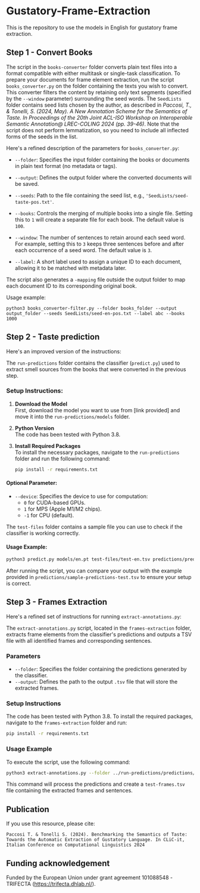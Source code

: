 # Gustatory-Frame-Extraction

This is the repository to use the models in English for gustatory frame extraction.

## __Step 1 - Convert Books__

The script in the `books-converter` folder converts plain text files into a format compatible with either multitask or single-task classification. To prepare your documents for frame element extraction, run the script `books_converter.py` on the folder containing the texts you wish to convert. This converter filters the content by retaining only text segments (specified by the `--window` parameter) surrounding the seed words. The `SeedLists` folder contains seed lists chosen by the author, as described in *Paccosi, T., & Tonelli, S. (2024, May). A New Annotation Scheme for the Semantics of Taste. In Proceedings of the 20th Joint ACL-ISO Workshop on Interoperable Semantic Annotation@ LREC-COLING 2024 (pp. 39-46)*. Note that the script does not perform lemmatization, so you need to include all inflected forms of the seeds in the list.

Here's a refined description of the parameters for `books_converter.py`:

- `--folder`: Specifies the input folder containing the books or documents in plain text format (no metadata or tags).
  
- `--output`: Defines the output folder where the converted documents will be saved.

- `--seeds`: Path to the file containing the seed list, e.g., `'SeedLists/seed-taste-pos.txt'`.

- `--books`: Controls the merging of multiple books into a single file. Setting this to `1` will create a separate file for each book. The default value is `100`.

- `--window`: The number of sentences to retain around each seed word. For example, setting this to `3` keeps three sentences before and after each occurrence of a seed word. The default value is `3`.

- `--label`: A short label used to assign a unique ID to each document, allowing it to be matched with metadata later.

The script also generates a `-mapping` file outside the output folder to map each document ID to its corresponding original book.

Usage example:

```
python3 books_converter-filter.py --folder books_folder --output output_folder --seeds SeedLists/seed-en-pos.txt --label abc --books 1000
```

## __Step 2 - Taste prediction__

Here's an improved version of the instructions:

The `run-predictions` folder contains the classifier (`predict.py`) used to extract smell sources from the books that were converted in the previous step.

### Setup Instructions:

1. **Download the Model**  
   First, download the model you want to use from [link provided] and move it into the `run-predictions/models` folder.

2. **Python Version**  
   The code has been tested with Python 3.8.

3. **Install Required Packages**  
   To install the necessary packages, navigate to the `run-predictions` folder and run the following command:

   ```bash
   pip install -r requirements.txt
   ```

#### Optional Parameter:
- `--device`: Specifies the device to use for computation:
  - `0` for CUDA-based GPUs.
  - `1` for MPS (Apple M1/M2 chips).
  - `-1` for CPU (default).

The `test-files` folder contains a sample file you can use to check if the classifier is working correctly.

#### Usage Example:
```bash
python3 predict.py models/en.pt test-files/test-en.tsv predictions/predictions-test-en.tsv --device 0
```

After running the script, you can compare your output with the example provided in `predictions/sample-predictions-test.tsv` to ensure your setup is correct.

## __Step 3 - Frames Extraction__

Here's a refined set of instructions for running `extract-annotations.py`:

The `extract-annotations.py` script, located in the `frames-extraction` folder, extracts frame elements from the classifier's predictions and outputs a TSV file with all identified frames and corresponding sentences.

### Parameters

- `--folder`: Specifies the folder containing the predictions generated by the classifier.
- `--output`: Defines the path to the output `.tsv` file that will store the extracted frames.

### Setup Instructions

The code has been tested with Python 3.8. To install the required packages, navigate to the `frames-extraction` folder and run:

```bash
pip install -r requirements.txt
```

### Usage Example

To execute the script, use the following command:

```bash
python3 extract-annotations.py --folder ../run-predictions/predictions/ --output test-frames.tsv
``` 

This command will process the predictions and create a `test-frames.tsv` file containing the extracted frames and sentences.

## Publication

If you use this resource, please cite:

`Paccosi T. & Tonelli S. (2024). Benchmarking the Semantics of Taste: Towards the Automatic Extraction of Gustatory Language. In CLiC-it, Italian Conference on Computational Linguistics 2024`

## Funding acknowledgement

Funded by the European Union under grant agreement 101088548 -TRIFECTA (https://trifecta.dhlab.nl/). 

